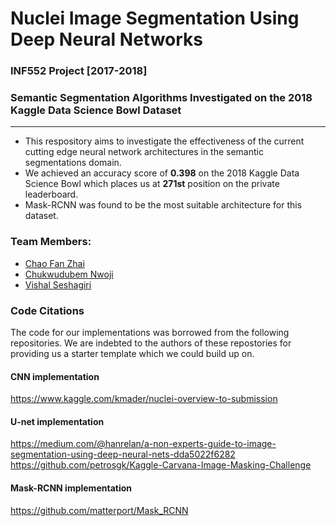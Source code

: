# Nuclei Image Segmentation Using Deep Neural Networks
### INF552 Project [2017-2018]

### Semantic Segmentation Algorithms Investigated on the 2018 Kaggle Data Science Bowl Dataset
---

- This respository  aims to investigate the effectiveness of the current cutting edge neural network 
architectures in the semantic segmentations domain.
- We achieved an accuracy score of **0.398** on the 2018 Kaggle Data Science Bowl which places us at **271st** position
on the private leaderboard.
- Mask-RCNN was found to be the most suitable architecture for this dataset.

### Team Members:
- [Chao Fan Zhai](https://github.com/chaofan-zhai)
- [Chukwudubem Nwoji](https://github.com/Chukudubem)
- [Vishal Seshagiri](https://github.com/vishalseshagiri)

### Code Citations
The code for our implementations was borrowed from the following repositories. We are indebted to the authors of these repostories
for providing us a starter template which we could build up on.
#### CNN implementation
https://www.kaggle.com/kmader/nuclei-overview-to-submission

#### U-net implementation
https://medium.com/@hanrelan/a-non-experts-guide-to-image-segmentation-using-deep-neural-nets-dda5022f6282
https://github.com/petrosgk/Kaggle-Carvana-Image-Masking-Challenge

#### Mask-RCNN implementation
https://github.com/matterport/Mask_RCNN